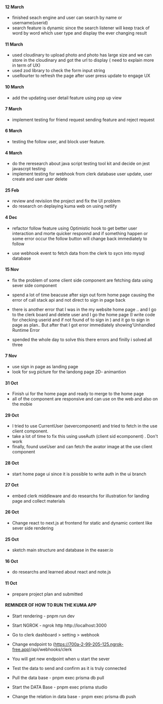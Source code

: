 #### 12 March

- finished seach engine and user can search by name or username(userid)
- search feature is dynamic since the search listener will keep track of word by word which user type and display the ever changing result

#### 11 March

- used cloudinary to upload photo and photo has large size and we can store in the cloudinary and got the url to display ( need to explain more in term of UX)
- used zod library to check the form input string
- useRourter to refresh the page after user press update to engage UX

#### 10 March

- add the updating user detail feature using pop up view

#### 7 March

- implement testing for friend request sending feature and reject request

#### 6 March

- testing the follow user, and block user feature.

#### 4 March

- do the reresearch about java script testing tool kit and decide on jest javascrpt testing
- implement testing for webhook from clerk database user update, user create and user user delete

#### 25 Feb

- review and revisiion the project and fix the UI problem
- do research on deplaying kuma web on using netlify

#### 4 Dec

- refactor follow feature using Optimistic hook to get better user interaction and morte quicker responnd and if something happen or some error occur the follow button will change back immediately to follow

- use webhook event to fetch data from the clerk to sycn into mysql database

#### 15 Nov

- fix the problem of some client side component are fetching data using sever side component

- spend a lot of time beacuse after sign out form home page causing the error of call stack api and not direct to sign in page back

- there is another error that I was in the my website home page .. and I go to the clerk board and delete user and I go the home page (I write code for checking userid and if not found of to sign in ) and it go to sign in page as plan.. But after that I got error immediately showing'Unhandled Runtime Error

- spended the whole day to solve this there errors and finilly i solved all three

#### 7 Nov

- use sign in page as landing page
- look for svg picture for the landong page 2D- animantion

#### 31 Oct

- Finish ui for the home page and ready to merge to the home page
- all of the component are responsive and can use on the web and also on the mobie

#### 29 Oct

- I tried to use CurrentUser (severcomponent) and tried to fetch in the use client component.
- take a lot of time to fix this using useAuth (client sid ecomponent) . Don't work
- finally, found useUser and can fetch the avator image at the use client component

#### 28 Oct

- start home page ui since it is possible to write auth in the ui branch

#### 27 Oct

- embed clerk middleware and do researchs for illustration for landing page and collect materials

#### 26 Oct

- Change react to next.js at frontend for static and dynamic content like sever side rendering

#### 25 Oct

- sketch main structure and database in the easer.io

#### 16 Oct

- do researchs and learned about react and note.js

#### 11 Oct

- prepare project plan and submitted

#### REMINDER OF HOW TO RUN THE KUMA APP

- Start rendering - pnpm run dev

- Start NGROK - ngrok http http://localhost:3000

- Go to clerk dashboard > setting > webhook

- Change endpoint to (https://700a-2-99-205-125.ngrok-free.app)/api/webhooks/clerk

- You will get new endpoint when u start the sever

- Test the data to send and confirm as it is truly connected

- Pull the data base - pnpm exec prisma db pull

- Start the DATA Base - pnpm exec prisma studio

- Change the relation in data base - pnpm exec prisma db push
